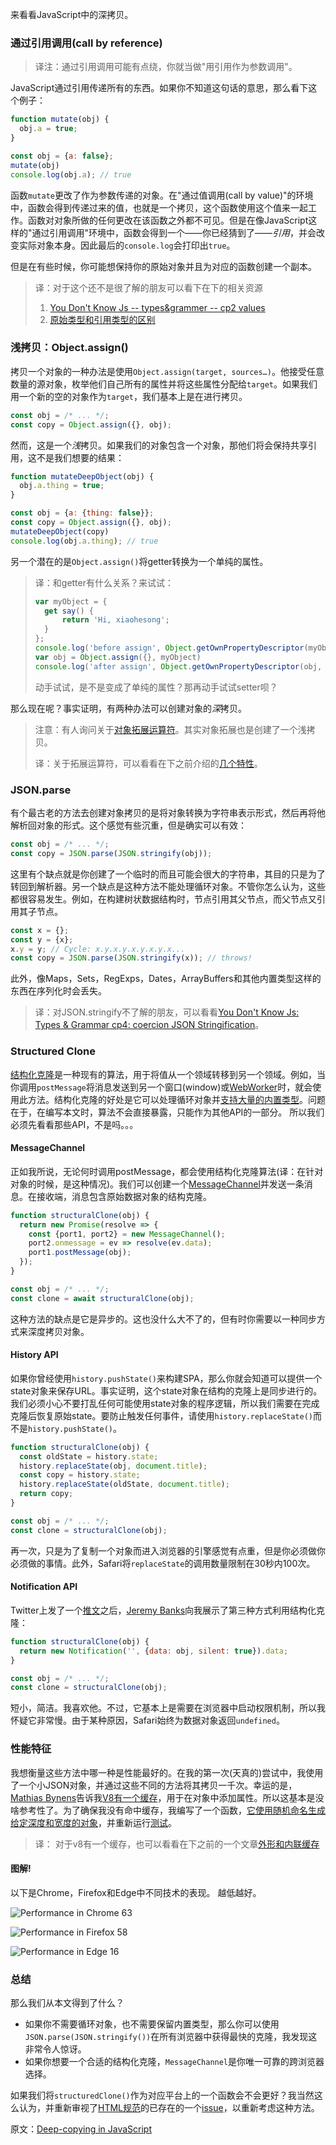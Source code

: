 来看看JavaScript中的深拷贝。

### 通过引用调用(call by reference)

> 译注：通过引用调用可能有点绕，你就当做"用引用作为参数调用"。

JavaScript通过引用传递所有的东西。如果你不知道这句话的意思，那么看下这个例子：

```js
function mutate(obj) {
  obj.a = true;
}

const obj = {a: false};
mutate(obj)
console.log(obj.a); // true
```

函数`mutate`更改了作为参数传递的对象。在"通过值调用(call by value)"的环境中，函数会得到传递过来的值，也就是一个拷贝，这个函数使用这个值来一起工作。函数对对象所做的任何更改在该函数之外都不可见。但是在像JavaScript这样的"通过引用调用"环境中，函数会得到一个——你已经猜到了——*引用*，并会改变实际对象本身。因此最后的`console.log`会打印出`true`。

但是在有些时候，你可能想保持你的原始对象并且为对应的函数创建一个副本。

> 译：对于这个还不是很了解的朋友可以看下在下的相关资源
>
> 1. [You Don't Know Js -- types&grammer -- cp2 values](https://github.com/xiaohesong/TIL/blob/master/front-end/javascript/you-dont-known-js/types%26grammer/Chapter2-Values.md#value-vs-reference)
> 2. [原始类型和引用类型的区别](https://github.com/xiaohesong/TIL/blob/master/front-end/basic.md#%E5%8E%9F%E5%A7%8B%E7%B1%BB%E5%9E%8B%E5%92%8C%E5%BC%95%E7%94%A8%E7%B1%BB%E5%9E%8B%E7%9A%84%E5%8C%BA%E5%88%AB)

### 浅拷贝：Object.assign()

拷贝一个对象的一种办法是使用`Object.assign(target, sources…)`。他接受任意数量的源对象，枚举他们自己所有的属性并将这些属性分配给`target`。如果我们用一个新的空的对象作为`target`，我们基本上是在进行拷贝。

```js
const obj = /* ... */;
const copy = Object.assign({}, obj);
```

然而，这是一个*浅*拷贝。如果我们的对象包含一个对象，那他们将会保持共享引用，这不是我们想要的结果：

```js
function mutateDeepObject(obj) {
  obj.a.thing = true;
}

const obj = {a: {thing: false}};
const copy = Object.assign({}, obj);
mutateDeepObject(copy)
console.log(obj.a.thing); // true
```

另一个潜在的是`Object.assign()`将getter转换为一个单纯的属性。

> 译：和getter有什么关系？来试试：
>
> ```js
> var myObject = {
> 	get say() {
> 		return 'Hi, xiaohesong';
> 	}
> };
> console.log('before assign', Object.getOwnPropertyDescriptor(myObject, 'say'))
> var obj = Object.assign({}, myObject)
> console.log('after assign', Object.getOwnPropertyDescriptor(obj, 'say'));
> ```
>
> 动手试试，是不是变成了单纯的属性？那再动手试试setter呗？

那么现在呢？事实证明，有两种办法可以创建对象的*深*拷贝。

> 注意：有人询问关于[对象拓展运算符](https://developer.mozilla.org/zh-CN/docs/Web/JavaScript/Reference/Operators/Spread_syntax)。其实对象拓展也是创建了一个浅拷贝。
>
> 译：关于拓展运算符，可以看看在下之前介绍的[几个特性](https://github.com/xiaohesong/TIL/blob/master/front-end/javascript/objects/spread.md)。

### JSON.parse

有个最古老的方法去创建对象拷贝的是将对象转换为字符串表示形式，然后再将他解析回对象的形式。这个感觉有些沉重，但是确实可以有效：

```js
const obj = /* ... */;
const copy = JSON.parse(JSON.stringify(obj));
```

这里有个缺点就是你创建了一个临时的而且可能会很大的字符串，其目的只是为了转回到解析器。另一个缺点是这种方法不能处理循环对象。不管你怎么认为，这些都很容易发生。例如，在构建树状数据结构时，节点引用其父节点，而父节点又引用其子节点。

```js
const x = {};
const y = {x};
x.y = y; // Cycle: x.y.x.y.x.y.x.y.x...
const copy = JSON.parse(JSON.stringify(x)); // throws!
```

此外，像Maps，Sets，RegExps，Dates，ArrayBuffers和其他内置类型这样的东西在序列化时会丢失。

> 译：对JSON.stringify不了解的朋友，可以看看[You Don't Know Js: Types & Grammar cp4: coercion JSON Stringification](https://github.com/xiaohesong/TIL/blob/master/front-end/javascript/you-dont-known-js/types%26grammer/Chapter4-coercion.md#json-stringification)。

### Structured Clone

[结构化克隆](https://html.spec.whatwg.org/multipage/structured-data.html#structuredserializeinternal)是一种现有的算法，用于将值从一个领域转移到另一个领域。例如，当你调用`postMessage`将消息发送到另一个窗口(window)或[WebWorker](https://developer.mozilla.org/en-US/docs/Web/API/Web_Workers_API/Using_web_workers)时，就会使用此方法。结构化克隆的好处是它可以处理循环对象并[支持大量的内置类型](https://developer.mozilla.org/en-US/docs/Web/API/Web_Workers_API/Structured_clone_algorithm#Supported_types)。问题在于，在编写本文时，算法不会直接暴露，只能作为其他API的一部分。 所以我们必须先看看那些API，不是吗。。。

#### MessageChannel

正如我所说，无论何时调用postMessage，都会使用结构化克隆算法(译：在针对对象的时候，是这种情况)。我们可以创建一个[MessageChannel](https://developer.mozilla.org/en-US/docs/Web/API/MessageChannel/MessageChannel)并发送一条消息。在接收端，消息包含原始数据对象的结构克隆。

```js
function structuralClone(obj) {
  return new Promise(resolve => {
    const {port1, port2} = new MessageChannel();
    port2.onmessage = ev => resolve(ev.data);
    port1.postMessage(obj);
  });
}

const obj = /* ... */;
const clone = await structuralClone(obj);
```

这种方法的缺点是它是异步的。这也没什么大不了的，但有时你需要以一种同步方式来深度拷贝对象。

#### History API

如果你曾经使用`history.pushState()`来构建SPA，那么你就会知道可以提供一个state对象来保存URL。事实证明，这个state对象在结构的克隆上是同步进行的。我们必须小心不要打乱任何可能使用state对象的程序逻辑，所以我们需要在完成克隆后恢复原始state。要防止触发任何事件，请使用`history.replaceState()`而不是`history.pushState()`。

```js
function structuralClone(obj) {
  const oldState = history.state;
  history.replaceState(obj, document.title);
  const copy = history.state;
  history.replaceState(oldState, document.title);
  return copy;
}

const obj = /* ... */;
const clone = structuralClone(obj);
```

再一次，只是为了复制一个对象而进入浏览器的引擎感觉有点重，但是你必须做你必须做的事情。此外，Safari将`replaceState`的调用数量限制在30秒内100次。

#### Notification API

Twitter上发了一个[推文](https://twitter.com/DasSurma/status/955484341358022657)之后，[Jeremy Banks](https://twitter.com/jeremyBanks/status/956053793875087361)向我展示了第三种方式利用结构化克隆：

```js
function structuralClone(obj) {
  return new Notification('', {data: obj, silent: true}).data;
}

const obj = /* ... */;
const clone = structuralClone(obj);
```

短小，简洁。我喜欢他。不过，它基本上是需要在浏览器中启动权限机制，所以我怀疑它非常慢。由于某种原因，Safari始终为数据对象返回`undefined`。

### 性能特征

我想衡量这些方法中哪一种是性能最好的。在我的第一次(天真的)尝试中，我使用了一个小JSON对象，并通过这些不同的方法将其拷贝一千次。幸运的是，[Mathias Bynens](https://twitter.com/mathias)告诉我[V8有一个缓存](https://v8project.blogspot.co.uk/2017/08/fast-properties.html)，用于在对象中添加属性。所以这基本是没啥参考性了。为了确保我没有命中缓存，我编写了一个函数，[它使用随机命名生成给定深度和宽度的对象](https://gist.github.com/surma/d473bc68902984e6ade4fbe34ed55c3c)，并重新运行[测试](https://deep-copy-median.glitch.me/)。

> 译： 对于v8有一个缓存，也可以看看在下之前的一个文章[外形和内联缓存](https://github.com/xiaohesong/til/blob/master/front-end/javascript/engines/shape%E5%92%8Cinline-cache.md)

#### 图解!

以下是Chrome，Firefox和Edge中不同技术的表现。 越低越好。

![Performance in Chrome 63](https://dassur.ma/chrome-1c7180db.png)

![Performance in Firefox 58](https://dassur.ma/firefox-08974175.png)



![Performance in Edge 16](https://dassur.ma/edge-2f123164.png)

### 总结

那么我们从本文得到了什么？

- 如果你不需要循环对象，也不需要保留内置类型，那么你可以使用`JSON.parse(JSON.stringify())`在所有浏览器中获得最快的克隆，我发现这非常令人惊讶。
- 如果你想要一个合适的结构化克隆，`MessageChannel`是你唯一可靠的跨浏览器选择。

如果我们将`structuredClone()`作为对应平台上的一个函数会不会更好？我当然这么认为，并重新审视了[HTML规范](https://github.com/whatwg/html)的已存在的一个[issue](https://github.com/whatwg/html/issues/793)，以重新考虑这种方法。

原文：[Deep-copying in JavaScript](https://dassur.ma/things/deep-copy/)
